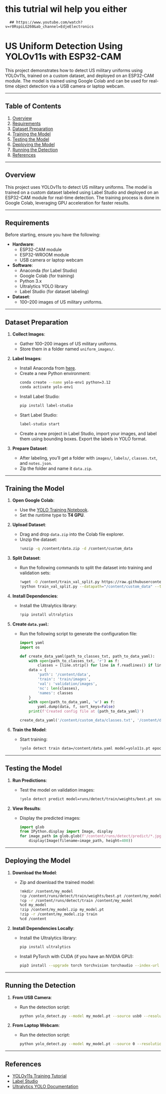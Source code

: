 # this tutrial wil help you either 
      ## https://www.youtube.com/watch?v=r0RspiLG260&ab_channel=EdjeElectronics

# US Uniform Detection Using YOLOv11s with ESP32-CAM

This project demonstrates how to detect US military uniforms using YOLOv11s, trained on a custom dataset, and deployed on an ESP32-CAM module. The model is trained using Google Colab and can be used for real-time object detection via a USB camera or laptop webcam.

---

## Table of Contents
1. [Overview](#overview)
2. [Requirements](#requirements)
3. [Dataset Preparation](#dataset-preparation)
4. [Training the Model](#training-the-model)
5. [Testing the Model](#testing-the-model)
6. [Deploying the Model](#deploying-the-model)
7. [Running the Detection](#running-the-detection)
8. [References](#references)

---

## Overview
This project uses YOLOv11s to detect US military uniforms. The model is trained on a custom dataset labeled using Label Studio and deployed on an ESP32-CAM module for real-time detection. The training process is done in Google Colab, leveraging GPU acceleration for faster results.

---

## Requirements
Before starting, ensure you have the following:
- **Hardware**:
  - ESP32-CAM module
  - ESP32-WROOM module
  - USB camera or laptop webcam
- **Software**:
  - Anaconda (for Label Studio)
  - Google Colab (for training)
  - Python 3.x
  - Ultralytics YOLO library
  - Label Studio (for dataset labeling)
- **Dataset**:
  - 100–200 images of US military uniforms.

---

## Dataset Preparation
1. **Collect Images**:
   - Gather 100–200 images of US military uniforms.
   - Store them in a folder named `uniform_images/`.

2. **Label Images**:
   - Install Anaconda from [here](https://www.anaconda.com/download).
   - Create a new Python environment:
     ```bash
     conda create --name yolo-env1 python=3.12
     conda activate yolo-env1
     ```
   - Install Label Studio:
     ```bash
     pip install label-studio
     ```
   - Start Label Studio:
     ```bash
     label-studio start
     ```
   - Create a new project in Label Studio, import your images, and label them using bounding boxes. Export the labels in YOLO format.

3. **Prepare Dataset**:
   - After labeling, you’ll get a folder with `images/`, `labels/`, `classes.txt`, and `notes.json`.
   - Zip the folder and name it `data.zip`.

---

## Training the Model
1. **Open Google Colab**:
   - Use the [YOLO Training Notebook](https://colab.research.google.com/github/EdjeElectronics/Train-and-Deploy-YOLO-Models/blob/main/Train_YOLO_Models.ipynb).
   - Set the runtime type to **T4 GPU**.

2. **Upload Dataset**:
   - Drag and drop `data.zip` into the Colab file explorer.
   - Unzip the dataset:
     ```bash
     !unzip -q /content/data.zip -d /content/custom_data
     ```

3. **Split Dataset**:
   - Run the following commands to split the dataset into training and validation sets:
     ```bash
     !wget -O /content/train_val_split.py https://raw.githubusercontent.com/EdjeElectronics/Train-and-Deploy-YOLO-Models/refs/heads/main/utils/train_val_split.py
     !python train_val_split.py --datapath="/content/custom_data" --train_pct=0.9
     ```

4. **Install Dependencies**:
   - Install the Ultralytics library:
     ```bash
     !pip install ultralytics
     ```

5. **Create `data.yaml`**:
   - Run the following script to generate the configuration file:
     ```python
     import yaml
     import os

     def create_data_yaml(path_to_classes_txt, path_to_data_yaml):
         with open(path_to_classes_txt, 'r') as f:
             classes = [line.strip() for line in f.readlines() if line.strip()]
         data = {
             'path': '/content/data',
             'train': 'train/images',
             'val': 'validation/images',
             'nc': len(classes),
             'names': classes
         }
         with open(path_to_data_yaml, 'w') as f:
             yaml.dump(data, f, sort_keys=False)
         print(f'Created config file at {path_to_data_yaml}')

     create_data_yaml('/content/custom_data/classes.txt', '/content/data.yaml')
     ```

6. **Train the Model**:
   - Start training:
     ```bash
     !yolo detect train data=/content/data.yaml model=yolo11s.pt epochs=60 imgsz=640
     ```

---

## Testing the Model
1. **Run Predictions**:
   - Test the model on validation images:
     ```bash
     !yolo detect predict model=runs/detect/train/weights/best.pt source=data/validation/images save=True
     ```

2. **View Results**:
   - Display the predicted images:
     ```python
     import glob
     from IPython.display import Image, display
     for image_path in glob.glob(f'/content/runs/detect/predict/*.jpg')[:10]:
         display(Image(filename=image_path, height=400))
     ```

---

## Deploying the Model
1. **Download the Model**:
   - Zip and download the trained model:
     ```bash
     !mkdir /content/my_model
     !cp /content/runs/detect/train/weights/best.pt /content/my_model/my_model.pt
     !cp -r /content/runs/detect/train /content/my_model
     %cd my_model
     !zip /content/my_model.zip my_model.pt
     !zip -r /content/my_model.zip train
     %cd /content
     ```

2. **Install Dependencies Locally**:
   - Install the Ultralytics library:
     ```bash
     pip install ultralytics
     ```
   - Install PyTorch with CUDA (if you have an NVIDIA GPU):
     ```bash
     pip3 install --upgrade torch torchvision torchaudio --index-url https://download.pytorch.org/whl/cu118
     ```

---

## Running the Detection
1. **From USB Camera**:
   - Run the detection script:
     ```bash
     python yolo_detect.py --model my_model.pt --source usb0 --resolution 1280x720
     ```

2. **From Laptop Webcam**:
   - Run the detection script:
     ```bash
     python yolo_detect.py --model my_model.pt --source 0 --resolution 1280x720
     ```

---

## References
- [YOLOv11s Training Tutorial](https://www.youtube.com/watch?v=r0RspiLG260)
- [Label Studio](https://labelstud.io/)
- [Ultralytics YOLO Documentation](https://docs.ultralytics.com/)

